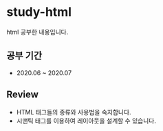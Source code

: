 # study-html
html 공부한 내용입니다.

## 공부 기간
- 2020.06 ~ 2020.07

## Review
- HTML 태그들의 종류와 사용법을 숙지합니다.
- 시맨틱 태그를 이용하여 레이아웃을 설계할 수 있습니다.
